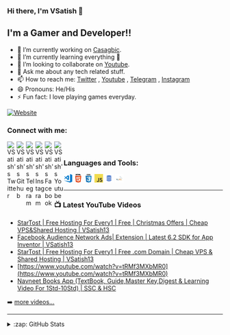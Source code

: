 ### Hi there, I'm VSatish 👋

## I'm a Gamer and Developer!!

- 🔭 I’m currently working on [Casagbic](https://casagbic.com/).
- 🌱 I’m currently learning  everything 🤣
- 👯 I’m looking to collaborate on [Youtube](https://youtube.com/vsatish13).
- 💬 Ask me about any tech related stuff.
- 📫 How to reach me: [Twitter](https://twitter.com/vsatish13_yt) , [Youtube](https://youtube.com/VSatish13) , [Telegram](https://telegram.com/VSatish) , [Instagram](https://instagram.com/VSatish13)
- 😄 Pronouns: He/His
- ⚡ Fun fact: I love playing games everyday.

[![Website](https://img.shields.io/website?label=casagbic.com&style=for-the-badge&url=https%3A%2F%2Fcasagbic.com)](https://casagbic.com)

### Connect with me:

<a href="https://twitter.com/VSatish13_Yt">
  <img align="left" alt="VSatish's Twitter" width="22px" src="https://cdn.jsdelivr.net/npm/simple-icons@v3/icons/twitter.svg" />
</a>
<a href="https://github.com/vsatish13">
  <img align="left" alt="VSatish's Github" width="22px" src="https://cdn.jsdelivr.net/npm/simple-icons@v3/icons/github.svg" />
</a>
<a href="https://t.me/vsatish">
  <img align="left" alt="VSatish's Telegram" width="22px" src="https://cdn.jsdelivr.net/npm/simple-icons@v3/icons/telegram.svg" />
</a>
<a href="https://instagram.com/vsatish13/">
  <img align="left" alt="VSatish's Instagram" width="22px" src="https://cdn.jsdelivr.net/npm/simple-icons@v3/icons/instagram.svg" />
</a>
<a href="https://www.facebook.com/vsatish13/">
  <img align="left" alt="VSatish's Facebook" width="22px" src="https://cdn.jsdelivr.net/npm/simple-icons@v3/icons/facebook.svg" />
</a>
<a href="https://www.youtube.com/vsatish13/">
  <img align="left" alt="VSatish's Youtube" width="22px" src="https://cdn.jsdelivr.net/npm/simple-icons@v3/icons/youtube.svg" />
</a>
</br>

### Languages and Tools:

<code><img height="20" alt="Visual Studio Code" src="https://raw.githubusercontent.com/github/explore/80688e429a7d4ef2fca1e82350fe8e3517d3494d/topics/visual-studio-code/visual-studio-code.png" /></code>
<code><img height="20" alt="HTML5" src="https://raw.githubusercontent.com/github/explore/80688e429a7d4ef2fca1e82350fe8e3517d3494d/topics/html/html.png" /></code>
<code><img height="20" alt="CSS3" src="https://raw.githubusercontent.com/github/explore/80688e429a7d4ef2fca1e82350fe8e3517d3494d/topics/css/css.png" /></code>
<code><img height="20" alt="JavaScript" src="https://raw.githubusercontent.com/github/explore/80688e429a7d4ef2fca1e82350fe8e3517d3494d/topics/javascript/javascript.png"></code>
<code><img height="20" alt="SQL" src="https://raw.githubusercontent.com/github/explore/80688e429a7d4ef2fca1e82350fe8e3517d3494d/topics/sql/sql.png"></code>
<code><img height="20" alt="MySQL" src="https://raw.githubusercontent.com/github/explore/80688e429a7d4ef2fca1e82350fe8e3517d3494d/topics/mysql/mysql.png"></code>    

---

### 📺 Latest YouTube Videos

<!-- YOUTUBE:START -->
- [StarTost | Free Hosting For Every1 | Free | Christmas Offers | Cheap VPS&Shared Hosting | VSatish13](https://www.youtube.com/watch?v=wbTw3-wJzTw)
- [Facebook Audience Network Ads| Extension | Latest 6.2 SDK for App Inventor | VSatish13](https://www.youtube.com/watch?v=XGl9FIz3-kA)
- [StarTost | Free Hosting For Every1 | Free .com Domain | Cheap VPS & Shared Hosting | VSatish13](https://www.youtube.com/watch?v=mk2YcufIVD4)
- [https://www.youtube.com/watch?v=tRMf3MXbMR0](https://www.youtube.com/watch?v=tRMf3MXbMR0)
- [Navneet Books App (TextBook, Guide,Master Key,Digest & Learning Video For 1Std-10Std) | SSC & HSC](https://www.youtube.com/watch?v=HP0KtTxZoRI)
<!-- YOUTUBE:END -->

➡️ [more videos...](https://youtube.com/vsatish13)

---

<details>
  <summary>:zap: GitHub Stats</summary>

  <img align="left" alt="VSatish's GitHub Stats" src="https://github-readme-stats.codestackr.vercel.app/api?username=vsatish13&show_icons=true&hide_border=true" />

</details>

[twitter]: https://twitter.com/VSatish13_Yt
[youtube]: https://youtube.com/VSatish13
[instagram]: https://instagram.com/VSatish13_Yt
[facebook]: https://facebook.com/VSatish13
